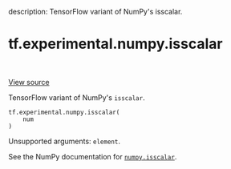description: TensorFlow variant of NumPy's isscalar.

<div itemscope itemtype="http://developers.google.com/ReferenceObject">
<meta itemprop="name" content="tf.experimental.numpy.isscalar" />
<meta itemprop="path" content="Stable" />
</div>

# tf.experimental.numpy.isscalar

<!-- Insert buttons and diff -->

<table class="tfo-notebook-buttons tfo-api nocontent" align="left">

</table>

<a target="_blank" href="/code/stable/tensorflow/python/ops/numpy_ops/np_array_ops.py">View source</a>



TensorFlow variant of NumPy's `isscalar`.

<pre class="devsite-click-to-copy prettyprint lang-py tfo-signature-link">
<code>tf.experimental.numpy.isscalar(
    num
)
</code></pre>



<!-- Placeholder for "Used in" -->

Unsupported arguments: `element`.

See the NumPy documentation for [`numpy.isscalar`](https://numpy.org/doc/1.16/reference/generated/numpy.isscalar.html).